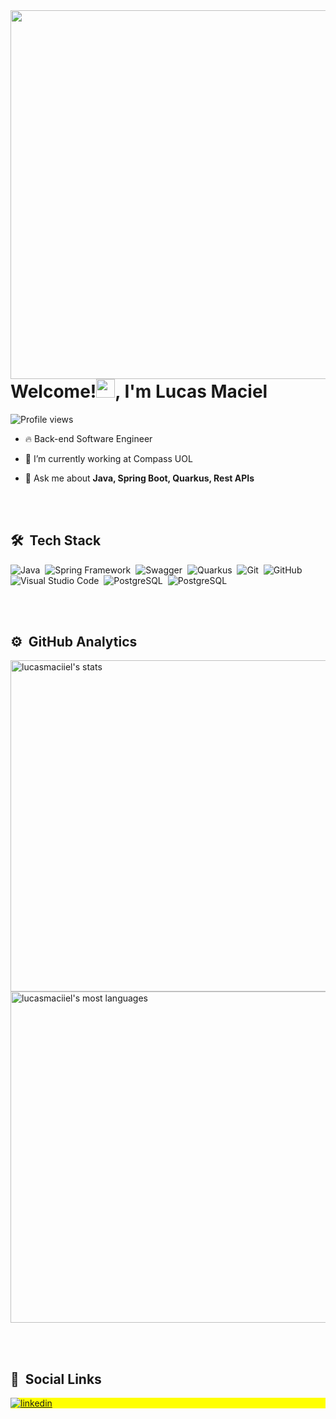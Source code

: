
<img align="right" height="590em" src="https://raw.githubusercontent.com/gist/Lucasmaciiel/283c311ac2bbc892619664dde17c64e6/raw/47c1f84d962298814b8c422abbede9e26bd91169/githuncard.svg"/>

<h1 align="left">Welcome!<img src="https://raw.githubusercontent.com/kaueMarques/kaueMarques/master/hi.gif" width="30px">, I'm Lucas Maciel</h1>

<p align="left"> <img src="https://komarev.com/ghpvc/?username=lucasmaciiel&color=yellow" alt="Profile views" /> </p>

- 🔥 Back-end Software Engineer

- 🔭 I’m currently working at Compass UOL

- 💬 Ask me about **Java, Spring Boot, Quarkus, Rest APIs**

<br><br>

## 🛠 &nbsp;Tech Stack

![Java](https://img.shields.io/badge/-Java-05122A?style=flat&logo=java)&nbsp;
![Spring Framework](https://img.shields.io/badge/-Spring%20Framework-05122A?style=flat&logo=spring)&nbsp;
![Swagger](https://img.shields.io/badge/-Swagger-05122A?style=flat&logo=swagger)&nbsp;
![Quarkus](https://img.shields.io/badge/-Quarkus-05122A?style=flat&logo=quarkus)&nbsp;
![Git](https://img.shields.io/badge/-Git-05122A?style=flat&logo=git)&nbsp;
![GitHub](https://img.shields.io/badge/-GitHub-05122A?style=flat&logo=github)&nbsp;
![Visual Studio Code](https://img.shields.io/badge/-Visual%20Studio%20Code-05122A?style=flat&logo=visual-studio-code&logoColor=007ACC)&nbsp;
![PostgreSQL](https://img.shields.io/badge/-PostgreSQL-05122A?style=flat&logo=postgresql)&nbsp;
![PostgreSQL](https://img.shields.io/badge/-Oracle-05122A?style=flat&logo=oracle)&nbsp;

<br><br>

## ⚙️ &nbsp;GitHub Analytics

<p align="left">
<img width="530em" src="https://github-readme-stats.vercel.app/api?username=lucasmaciiel&show_icons=true&theme=vision-friendly-dark" alt="lucasmaciiel's stats"/>
<img width="530em" src="https://github-readme-stats.vercel.app/api/top-langs/?username=lucasmaciiel&layout=compact&theme=vision-friendly-dark" alt="lucasmaciiel's most languages"/>
</p>

<br><br>

## 👨 &nbsp;Social Links

<p align="left" style="background:yellow">
<a href="https://www.linkedin.com/in/lucasmacielgois/" target="_blank">
  <img align="center" src="https://img.shields.io/badge/-lucasmaciiel-05122A?style=flat&logo=linkedin" alt="linkedin"/>
</a>
</p>


<!--
Here are some ideas to get you started:

- 🔭 I’m currently working on ...
- 🌱 I’m currently learning ...
- 👯 I’m looking to collaborate on ...
- 🤔 I’m looking for help with ...
- 💬 Ask me about ...
- 📫 How to reach me: ...
- 😄 Pronouns: ...
- ⚡ Fun fact: ...
-->
